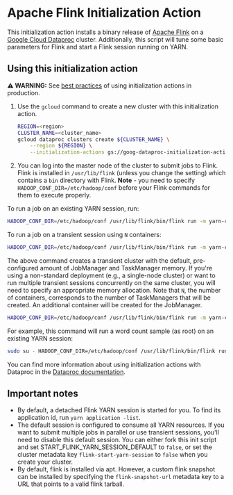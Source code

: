 # Apache Flink Initialization Action

This initialization action installs a binary release of [Apache Flink](http://flink.apache.org) on a [Google Cloud Dataproc](https://cloud.google.com/dataproc) cluster. Additionally, this script will tune some basic parameters for
Flink and start a Flink session running on YARN.

## Using this initialization action

**:warning: WARNING:** See [best practices](README.md#how-initialization-actions-are-used) of using initialization actions in production.

1. Use the `gcloud` command to create a new cluster with this initialization action.

    ```bash
    REGION=<region>
    CLUSTER_NAME=<cluster_name>
    gcloud dataproc clusters create ${CLUSTER_NAME} \
        --region ${REGION} \
        --initialization-actions gs://goog-dataproc-initialization-actions-${REGION}/flink/flink.sh
    ```

1. You can log into the master node of the cluster to submit jobs to Flink. Flink is installed in `/usr/lib/flink` (unless you change the setting) which contains a `bin` directory with Flink. **Note** - you need to specify `HADOOP_CONF_DIR=/etc/hadoop/conf` before your Flink commands for them to execute properly.

To run a job on an existing YARN session, run:

```bash
HADOOP_CONF_DIR=/etc/hadoop/conf /usr/lib/flink/bin/flink run -m yarn-cluster -yid <session application id> <job jar>
```

To run a job on a transient session using `N` containers:

```bash
HADOOP_CONF_DIR=/etc/hadoop/conf /usr/lib/flink/bin/flink run -m yarn-cluster -yn N <job jar>
```

The above command creates a transient cluster with the default, pre-configured amount of JobManager and TaskManager memory. If you're using a non-standard deployment (e.g., a single-node cluster) or want to run multiple transient sessions concurrently on the same cluster, you will need to specify an appropriate memory allocation. Note that `N`, the number of containers, corresponds to the number of TaskManagers that will be created. An additional container will be created for the JobManager.

```bash
HADOOP_CONF_DIR=/etc/hadoop/conf /usr/lib/flink/bin/flink run -m yarn-cluster -yn N  -ynm <job manager memory (MB)> -ytm <task manager memory (MB)> <job jar>
```

For example, this command will run a word count sample (as root) on an existing YARN session:
```bash
sudo su - HADOOP_CONF_DIR=/etc/hadoop/conf /usr/lib/flink/bin/flink run -m yarn-cluster -yid <session application id> examples/streaming/WordCount.jar
```

You can find more information about using initialization actions with Dataproc in the [Dataproc documentation](https://cloud.google.com/dataproc/init-actions).

## Important notes

* By default, a detached Flink YARN session is started for you. To find its application id, run `yarn application -list`.
* The default session is configured to consume all YARN resources. If you want to submit multiple jobs in parallel or use transient sessions, you'll need to disable this default session. You can either fork this init script and set START_FLINK_YARN_SESSION_DEFAULT to `false`, or set the cluster metadata key `flink-start-yarn-session` to `false` when you create your cluster.
* By default, flink is installed via apt.  However, a custom flink snapshot can be installed by specifying the `flink-snapshot-url` metadata key to a URL that points to a valid flink tarball.
